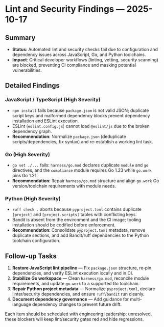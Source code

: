 # Lint and Security Findings — 2025-10-17

## Summary
- **Status**: Automated lint and security checks fail due to configuration and dependency issues across JavaScript, Go, and Python toolchains.
- **Impact**: Critical developer workflows (linting, vetting, security scanning) are blocked, preventing CI compliance and masking potential vulnerabilities.

## Detailed Findings

### JavaScript / TypeScript (High Severity)
- `npm install` fails because `package.json` is not valid JSON; duplicate script keys and malformed dependency blocks prevent dependency installation and ESLint execution.
- ESLint (`eslint.config.js`) cannot load `@eslint/js` due to the broken dependency graph.
- **Recommendation**: Normalize `package.json` (deduplicate scripts/dependencies, fix syntax) and re-establish a working lint task.

### Go (High Severity)
- `go vet ./...` fails: `harness/go.mod` declares duplicate `module` and `go` directives, and the `compliance` module requires Go 1.23 while `go.work` pins Go 1.21.
- **Recommendation**: Repair `harness/go.mod` structure and align `go.work` Go version/toolchain requirements with module needs.

### Python (High Severity)
- `ruff check .` aborts because `pyproject.toml` contains duplicate `[project]` and `[project.scripts]` tables with conflicting keys.
- Bandit is absent from the environment and the CI image; tooling installation should be codified before enforcement.
- **Recommendation**: Consolidate `pyproject.toml` metadata, remove duplicate sections, and add Bandit/ruff dependencies to the Python toolchain configuration.

## Follow-up Tasks
1. **Restore JavaScript lint pipeline** — Fix `package.json` structure, re-pin dependencies, and verify ESLint execution locally and in CI.
2. **Stabilize Go workspace** — Clean `harness/go.mod`, reconcile module requirements, and update `go.work` to a supported Go toolchain.
3. **Repair Python project metadata** — Normalize `pyproject.toml`, declare linter/security dependencies, and ensure `ruff`/`bandit` run cleanly.
4. **Document dependency governance** — Add guidance for multi-language dependency changes to prevent future drift.

Each item should be scheduled with engineering leadership; unresolved, these blockers will keep lint/security gates red and hide regressions.
